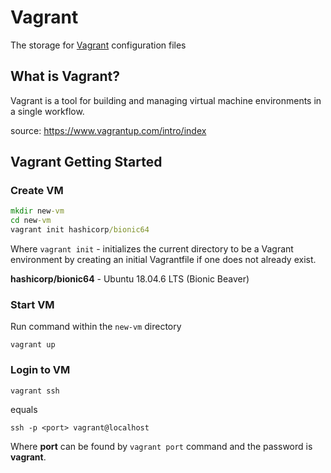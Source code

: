 # Vagrant

The storage for [Vagrant](https://www.vagrantup.com/) configuration files

## What is Vagrant?

Vagrant is a tool for building and managing virtual machine environments in a single workflow. 

source: https://www.vagrantup.com/intro/index

## Vagrant Getting Started

### Create VM

```cmd
mkdir new-vm
cd new-vm
vagrant init hashicorp/bionic64
```

Where `vagrant init` - initializes the current directory to be a Vagrant environment by creating an initial Vagrantfile if one does not already exist.

**hashicorp/bionic64** - Ubuntu 18.04.6 LTS (Bionic Beaver)

### Start VM

Run command within the `new-vm` directory

```
vagrant up
```

### Login to VM

```
vagrant ssh
```
equals
```
ssh -p <port> vagrant@localhost
```

Where **port** can be found by `vagrant port` command and the password is **vagrant**.